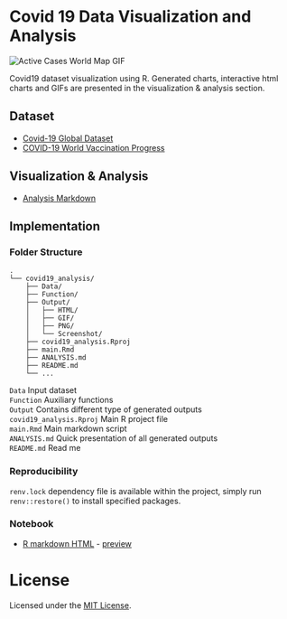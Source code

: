 # Covid 19 Data Visualization and Analysis

![Active Cases World Map GIF](./Output/GIF/qa5.gif)

Covid19 dataset visualization using R. Generated charts, interactive html charts and GIFs are presented in the visualization & analysis section.

## Dataset
- [Covid-19 Global Dataset](https://www.kaggle.com/josephassaker/covid19-global-dataset)
- [COVID-19 World Vaccination Progress](https://www.kaggle.com/gpreda/covid-world-vaccination-progress)

## Visualization & Analysis
- [Analysis Markdown](./ANALYSIS.md)

## Implementation

### Folder Structure

```
.
└── covid19_analysis/
    ├── Data/
    ├── Function/
    ├── Output/
    │   ├── HTML/
    │   ├── GIF/
    │   ├── PNG/
    │   └── Screenshot/
    ├── covid19_analysis.Rproj
    ├── main.Rmd
    ├── ANALYSIS.md
    ├── README.md
    └── ...
```

`Data` Input dataset   
`Function` Auxiliary functions   
`Output` Contains different type of generated outputs   
`covid19_analysis.Rproj` Main R project file   
`main.Rmd` Main markdown script   
`ANALYSIS.md` Quick presentation of all generated outputs   
`README.md` Read me   

### Reproducibility
`renv.lock` dependency file is available within the project, simply run `renv::restore()` to install specified packages.

### Notebook
- [R markdown HTML](./main.html) - [preview](http://htmlpreview.github.io/?https://github.com/teoshibin/COMP3021_FIV_covid19_analysis/blob/main/main.html)

# License
Licensed under the [MIT License](./LICENSE.md).